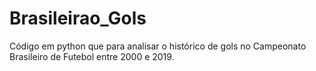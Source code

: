# Brasileirao_Gols
Código em python que para analisar o histórico de gols no Campeonato Brasileiro de Futebol entre 2000 e 2019.
